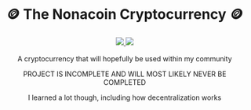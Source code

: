 <div align="center" style="margin-bottom: 1rem">
    <h1>🪙 The Nonacoin Cryptocurrency 🪙</h1>
    <div>
        <a href="https://travis-ci.com/christianstefaniw/nonacoin.svg?branch=master">
            <img src="https://travis-ci.com/christianstefaniw/nonacoin.svg?branch=master">
        </a>
        <a href="https://codecov.io/gh/christianstefaniw/nonacoin">
            <img src="https://codecov.io/gh/christianstefaniw/nonacoin/branch/master/graph/badge.svg?token=XU8ZO0BRPF"/>
        </a>
    </div>
</div>

<div align="center">
    <p>A cryptocurrency that will hopefully be used within my community</p>
    <p> <span>PROJECT IS INCOMPLETE AND WILL MOST LIKELY NEVER BE COMPLETED</p>
    <p>I learned a lot though, including how decentralization works</p> 
    

</div>

